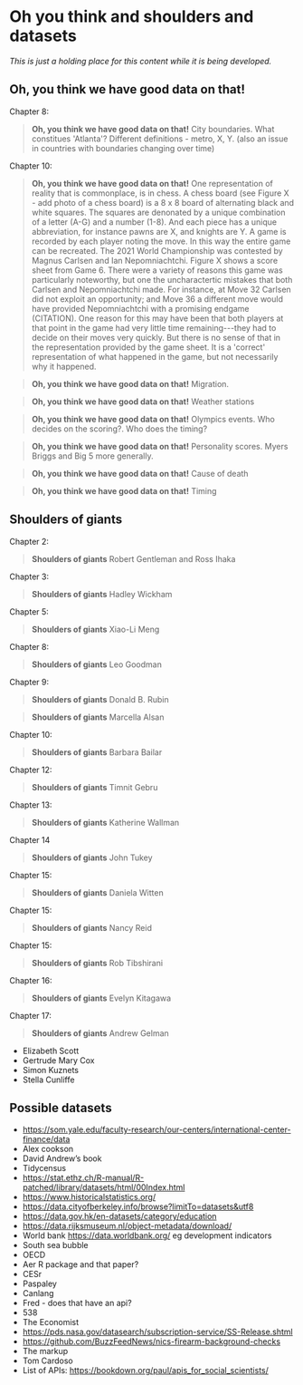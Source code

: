 
# Oh you think and shoulders and datasets

*This is just a holding place for this content while it is being developed.*

## Oh, you think we have good data on that!

Chapter 8:

> **Oh, you think we have good data on that!** City boundaries. What constitues 'Atlanta'? Different definitions - metro, X, Y. (also an issue in countries with boundaries changing over time)


Chapter 10:

> **Oh, you think we have good data on that!** One representation of reality that is commonplace, is in chess. A chess board (see Figure X - add photo of a chess board) is a 8 x 8 board of alternating black and white squares. The squares are denonated by a unique combination of a letter (A-G) and a number (1-8). And each piece has a unique abbreviation, for instance pawns are X, and knights are Y. A game is recorded by each player noting the move. In this way the entire game can be recreated. The 2021 World Championship was contested by Magnus Carlsen and Ian Nepomniachtchi. Figure X shows a score sheet from Game 6. There were a variety of reasons this game was particularly noteworthy, but one the uncharactertic mistakes that both Carlsen and Nepomniachtchi made. For instance, at Move 32 Carlsen did not exploit an opportunity; and Move 36 a different move would have provided Nepomniachtchi with a promising endgame (CITATION). One reason for this may have been that both players at that point in the game had very little time remaining---they had to decide on their moves very quickly. But there is no sense of that in the representation provided by the game sheet. It is a 'correct' representation of what happened in the game, but not necessarily why it happened.


> **Oh, you think we have good data on that!** Migration.

> **Oh, you think we have good data on that!** Weather stations 

> **Oh, you think we have good data on that!** Olympics events. Who decides on the scoring?. Who does the timing?

> **Oh, you think we have good data on that!** Personality scores. Myers Briggs and Big 5 more generally.

> **Oh, you think we have good data on that!** Cause of death


> **Oh, you think we have good data on that!** Timing


## Shoulders of giants




Chapter 2: 

> **Shoulders of giants** Robert Gentleman and Ross Ihaka

Chapter 3: 

> **Shoulders of giants** Hadley Wickham

Chapter 5:

> **Shoulders of giants** Xiao-Li Meng

Chapter 8:

> **Shoulders of giants** Leo Goodman

Chapter 9:

> **Shoulders of giants** Donald B. Rubin

> **Shoulders of giants** Marcella Alsan

Chapter 10:

> **Shoulders of giants** Barbara Bailar

Chapter 12:

> **Shoulders of giants** Timnit Gebru

Chapter 13:

> **Shoulders of giants** Katherine Wallman

Chapter 14

> **Shoulders of giants** John Tukey

Chapter 15:

> **Shoulders of giants** Daniela Witten

Chapter 15:

> **Shoulders of giants** Nancy Reid

Chapter 15:

> **Shoulders of giants** Rob Tibshirani

Chapter 16:

> **Shoulders of giants** Evelyn Kitagawa

Chapter 17:

> **Shoulders of giants** Andrew Gelman



- Elizabeth Scott
- Gertrude Mary Cox
- Simon Kuznets
- Stella Cunliffe






## Possible datasets

- https://som.yale.edu/faculty-research/our-centers/international-center-finance/data
- Alex cookson
- David Andrew’s book
- Tidycensus
- https://stat.ethz.ch/R-manual/R-patched/library/datasets/html/00Index.html
- https://www.historicalstatistics.org/
- https://data.cityofberkeley.info/browse?limitTo=datasets&utf8
- https://data.gov.hk/en-datasets/category/education
- https://data.rijksmuseum.nl/object-metadata/download/
- World bank https://data.worldbank.org/ eg development indicators
- South sea bubble
- OECD 
- Aer R package and that paper?
- CESr
- Paspaley
- Canlang
- Fred - does that have an api?
- 538
- The Economist
- https://pds.nasa.gov/datasearch/subscription-service/SS-Release.shtml
- https://github.com/BuzzFeedNews/nics-firearm-background-checks
- The markup
- Tom Cardoso 
- List of APIs: https://bookdown.org/paul/apis_for_social_scientists/



